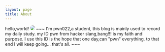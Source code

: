 ```yaml
---
layout: page
title: About
---
```

<html>
hello,world!
  <style>
    .profile-pic{
      border-radius: 50%;
    }
  </style>
<img src = "../assets/bkg.png" class="profile-pic">
</html>
~~~
I'm pwn022,a student,
this blog is mainly used to record my daily study.   
my ID pwn from hacker slang,bang!!! is my faith and purpose.   
I use this ID is the hope that one day,can "pwn" everything.   
to that end I will keep going...   
that's all.
~~~
